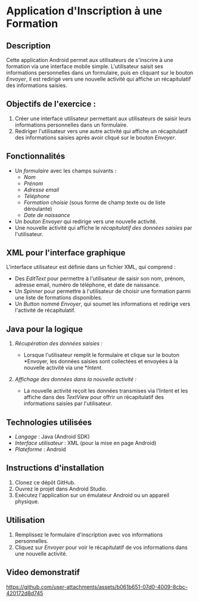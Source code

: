 # Application d'Inscription à une Formation

## Description
Cette application Android permet aux utilisateurs de s'inscrire à une formation via une interface mobile simple. L'utilisateur saisit ses informations personnelles dans un formulaire, puis en cliquant sur le bouton *Envoyer*, il est redirigé vers une nouvelle activité qui affiche un récapitulatif des informations saisies.

## Objectifs de l'exercice :
1. Créer une interface utilisateur permettant aux utilisateurs de saisir leurs informations personnelles dans un formulaire.
2. Rediriger l'utilisateur vers une autre activité qui affiche un récapitulatif des informations saisies après avoir cliqué sur le bouton *Envoyer*.

## Fonctionnalités
- Un *formulaire* avec les champs suivants :
  - *Nom*
  - *Prénom*
  - *Adresse email*
  - *Téléphone*
  - *Formation choisie* (sous forme de champ texte ou de liste déroulante)
  - *Date de naissance*
- Un *bouton Envoyer* qui redirige vers une nouvelle activité.
- Une nouvelle activité qui affiche le *récapitulatif des données saisies* par l'utilisateur.

## XML pour l'interface graphique

L'interface utilisateur est définie dans un fichier XML, qui comprend :
- Des *EditText* pour permettre à l'utilisateur de saisir son nom, prénom, adresse email, numéro de téléphone, et date de naissance.
- Un *Spinner*  pour permettre à l'utilisateur de choisir une formation parmi une liste de formations disponibles.
- Un *Button* nommé *Envoyer*, qui soumet les informations et redirige vers l'activité de récapitulatif.

## Java pour la logique

1. *Récupération des données saisies :*
   - Lorsque l'utilisateur remplit le formulaire et clique sur le bouton *Envoyer, les données saisies sont collectées et envoyées à la nouvelle activité via une **Intent*.

2. *Affichage des données dans la nouvelle activité :*
   - La nouvelle activité reçoit les données transmises via l'Intent et les affiche dans des *TextView* pour offrir un récapitulatif des informations saisies par l'utilisateur.



## Technologies utilisées
- *Langage* : Java (Android SDK)
- *Interface utilisateur* : XML (pour la mise en page Android)
- *Plateforme* : Android

## Instructions d'installation
1. Clonez ce dépôt GitHub.
2. Ouvrez le projet dans Android Studio.
3. Exécutez l'application sur un émulateur Android ou un appareil physique.

## Utilisation
1. Remplissez le formulaire d'inscription avec vos informations personnelles.
2. Cliquez sur *Envoyer* pour voir le récapitulatif de vos informations dans une nouvelle activité.
## Video demonstratif
https://github.com/user-attachments/assets/b061b651-07d0-4009-8cbc-420172d8d745
